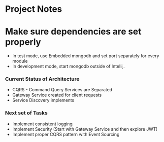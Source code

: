 # Project Notes

# Make sure dependencies are set properly
* In test mode, use Embedded mongodb and set port separately for every module
* In development mode, start mongodb outside of Intellij. 

### Current Status of Architecture
* CQRS - Command Query Services are Separated
* Gateway Service created for client requests
* Service Discovery implements

### Next set of Tasks
* Implement consistent logging
* Implement Security (Start with Gateway Service and then explore JWT)
* Implement proper CQRS pattern with Event Sourcing

